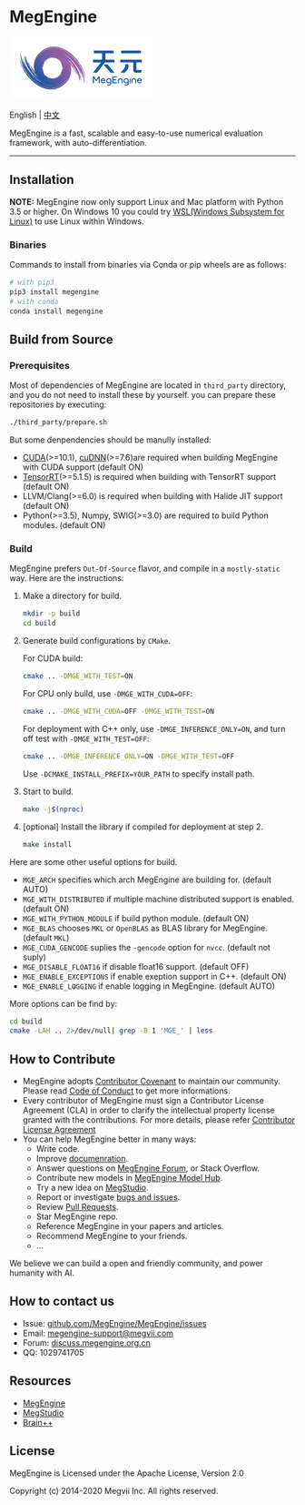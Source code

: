 # MegEngine

![MegEngine Logo](logo.png)

English | [中文](README_CN.md)

MegEngine is a fast, scalable and easy-to-use numerical evaluation framework, with auto-differentiation.

------

## Installation

**NOTE:** MegEngine now only support Linux and Mac platform with Python 3.5 or higher. On Windows 10 you could try [WSL(Windows Subsystem for Linux)](https://docs.microsoft.com/en-us/windows/wsl) to use Linux within Windows.

### Binaries

Commands to install from binaries via Conda or pip wheels are as follows:

```bash
# with pip3
pip3 install megengine
# with conda
conda install megengine
```

## Build from Source

### Prerequisites

Most of dependencies of MegEngine are located in `third_party` directory, and you do
not need to install these by yourself. you can prepare these repositories by executing:

```bash
./third_party/prepare.sh
```

But some denpendencies should be manully installed:

* [CUDA](https://developer.nvidia.com/cuda-toolkit-archive)(>=10.1), [cuDNN](https://developer.nvidia.com/cudnn)(>=7.6)are required when building MegEngine with CUDA support (default ON)
* [TensorRT](https://docs.nvidia.com/deeplearning/sdk/tensorrt-archived/index.html)(>=5.1.5) is required when building with TensorRT support (default ON)
* LLVM/Clang(>=6.0) is required when building with Halide JIT support (default ON)
* Python(>=3.5), Numpy, SWIG(>=3.0) are required to build Python modules. (default ON)

### Build

MegEngine prefers `Out-Of-Source` flavor, and compile in a `mostly-static` way.
Here are the instructions:

1. Make a directory for build.
    ```bash
    mkdir -p build
    cd build
    ```

2. Generate build configurations by `CMake`.

    For CUDA build:
    ```bash
    cmake .. -DMGE_WITH_TEST=ON
    ```

    For CPU only build, use `-DMGE_WITH_CUDA=OFF`:
    ```bash
    cmake .. -DMGE_WITH_CUDA=OFF -DMGE_WITH_TEST=ON
    ```

    For deployment with C++ only, use `-DMGE_INFERENCE_ONLY=ON`, and turn off test with `-DMGE_WITH_TEST=OFF`:
    ```bash
    cmake .. -DMGE_INFERENCE_ONLY=ON -DMGE_WITH_TEST=OFF
    ```

    Use `-DCMAKE_INSTALL_PREFIX=YOUR_PATH` to specify install path.


3. Start to build.

    ```bash
    make -j$(nproc)
    ```

4. [optional] Install the library if compiled for deployment at step 2.

    ```bash
    make install
    ```

Here are some other useful options for build.

* `MGE_ARCH` specifies which arch MegEngine are building for. (default AUTO)
* `MGE_WITH_DISTRIBUTED` if multiple machine distributed support is enabled. (default ON)
* `MGE_WITH_PYTHON_MODULE` if build python module. (default ON)
* `MGE_BLAS` chooses `MKL` or `OpenBLAS` as BLAS library for MegEngine. (default `MKL`)
* `MGE_CUDA_GENCODE` suplies the `-gencode` option for `nvcc`. (default not suply)
* `MGE_DISABLE_FLOAT16` if disable float16 support. (default OFF)
* `MGE_ENABLE_EXCEPTIONS` if enable exeption support in C++. (default ON)
* `MGE_ENABLE_LOGGING` if enable logging in MegEngine. (default AUTO)

More options can be find by:

```bash
cd build
cmake -LAH .. 2>/dev/null| grep -B 1 'MGE_' | less
```

## How to Contribute

* MegEngine adopts [Contributor Covenant](https://contributor-covenant.org) to maintain our community. Please read [Code of Conduct](CODE_OF_CONDUCT.md) to get more informations.
* Every contributor of MegEngine must sign a Contributor License Agreement (CLA) in order to clarify the intellectual property license granted with the contributions. For more details, please refer [Contributor License Agreement](CONTRIBUTOR_LICENSE_AGREEMENT.md)
* You can help MegEngine better in many ways:
    * Write code.
    * Improve [documenration](https://github.com/MegEngine/Doc).
    * Answer questions on [MegEngine Forum](https://discuss.megengine.org.cn), or Stack Overflow.
    * Contribute new models in [MegEngine Model Hub](https://github.com/megengine/hub).
    * Try a new idea on [MegStudio](https://studio.brainpp.com).
    * Report or investigate [bugs and issues](https://github.com/MegEngine/MegEngine/issues).
    * Review [Pull Requests](https://github.com/MegEngine/MegEngine/pulls).
    * Star MegEngine repo.
    * Reference MegEngine in your papers and articles.
    * Recommend MegEngine to your friends.
    * ...

We believe we can build a open and friendly community, and power humanity with AI.

## How to contact us

* Issue: [github.com/MegEngine/MegEngine/issues](https://github.com/MegEngine/MegEngine/issues)
* Email: [megengine-support@megvii.com](mailto:megengine-support@megvii.com)
* Forum: [discuss.megengine.org.cn](https://discuss.megengine.org.cn)
* QQ: 1029741705

## Resources

- [MegEngine](https://megengine.org.cn)
- [MegStudio](https://studio.brainpp.com)
- [Brain++](https://brainpp.megvii.com)

## License

MegEngine is Licensed under the Apache License, Version 2.0

Copyright (c) 2014-2020 Megvii Inc. All rights reserved.
